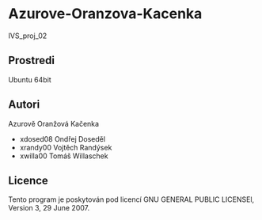 # Azurove-Oranzova-Kacenka
IVS_proj_02


Prostredi
---------

Ubuntu 64bit


Autori
------

Azurově Oranžová Kačenka
- xdosed08 Ondřej Doseděl 
- xrandy00 Vojtěch Randýsek 
- xwilla00 Tomáš Willaschek


Licence
-------

Tento program je poskytován pod licencí  GNU GENERAL PUBLIC LICENSEl, Version 3, 29 June 2007.
